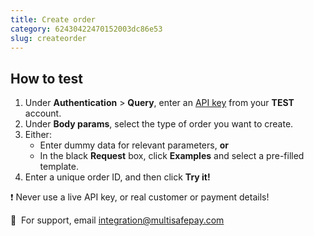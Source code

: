 ```yaml
---
title: Create order
category: 62430422470152003dc86e53
slug: createorder
---
```


## How to test

1. Under **Authentication** > **Query**, enter an [API key](/docs/sites#site-id-api-key-and-security-code) from your **TEST** account.
2. Under **Body params**, select the type of order you want to create.
3. Either:
    - Enter dummy data for relevant parameters, **or**
    - In the black **Request** box, click **Examples** and select a pre-filled template.
4. Enter a unique order ID, and then click **Try it!**

❗️ Never use a live API key, or real customer or payment details!

💬&nbsp; For support, email <integration@multisafepay.com>